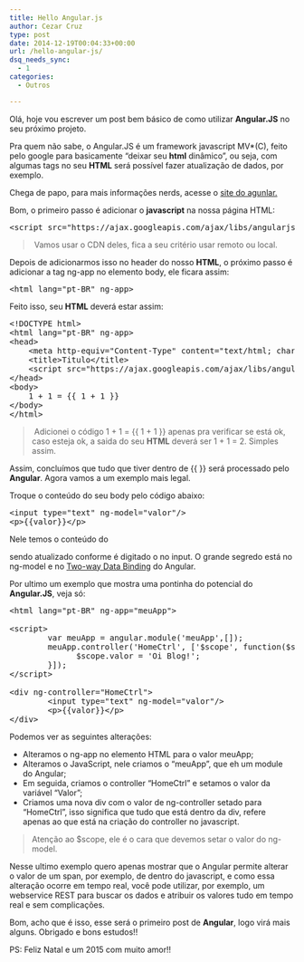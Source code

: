 ```yaml
---
title: Hello Angular.js
author: Cezar Cruz
type: post
date: 2014-12-19T00:04:33+00:00
url: /hello-angular-js/
dsq_needs_sync:
  - 1
categories:
  - Outros

---
```

Olá, hoje vou escrever um post bem básico de como utilizar **Angular.JS** no seu próximo projeto.

<!--more-->

Pra quem não sabe, o Angular.JS é um framework javascript MV*(C), feito pelo google para basicamente &#8220;deixar seu **html** dinâmico&#8221;, ou seja, com algumas tags no seu **HTML** será possível fazer atualização de dados, por exemplo.

Chega de papo, para mais informações nerds, acesse o [site do agunlar.][1]

Bom, o primeiro passo é adicionar o **javascript** na nossa página HTML:

<pre class="lang:js decode:true ">&lt;script src="https://ajax.googleapis.com/ajax/libs/angularjs/1.3.7/angular.js"&gt;&lt;/script&gt;</pre>

>  Vamos usar o CDN deles, fica a seu critério usar remoto ou local.

Depois de adicionarmos isso no header do nosso **HTML**, o próximo passo é adicionar a tag ng-app no elemento body, ele ficara assim:

<pre class="lang:default decode:true ">&lt;html lang="pt-BR" ng-app&gt;</pre>

Feito isso, seu **HTML** deverá estar assim:

<pre class="lang:default decode:true">&lt;!DOCTYPE html&gt;
&lt;html lang="pt-BR" ng-app&gt;
&lt;head&gt;
    &lt;meta http-equiv="Content-Type" content="text/html; charset=utf-8" /&gt;
    &lt;title&gt;Titulo&lt;/title&gt;
    &lt;script src="https://ajax.googleapis.com/ajax/libs/angularjs/1.3.7/angular.js"&gt;&lt;/script&gt;
&lt;/head&gt;
&lt;body&gt;
    1 + 1 = {{ 1 + 1 }}
&lt;/body&gt;
&lt;/html&gt;</pre>

>  Adicionei o código 1 + 1 = {{ 1 + 1 }} apenas pra verificar se está ok, caso esteja ok, a saida do seu **HTML** deverá ser 1 + 1 = 2. Simples assim.

Assim, concluímos que tudo que tiver dentro de {{ }} será processado pelo **Angular**. Agora vamos a um exemplo mais legal.

Troque o conteúdo do seu body pelo código abaixo:

<pre class="lang:default decode:true">&lt;input type="text" ng-model="valor"/&gt;
&lt;p&gt;{{valor}}&lt;/p&gt;</pre>

Nele temos o conteúdo do <p> sendo atualizado conforme é digitado o no input. O grande segredo está no ng-model e no <a class="ng-binding" tabindex="2" href="https://docs.angularjs.org/tutorial/step_04">Two-way Data Binding</a> do Angular.

Por ultimo um exemplo que mostra uma pontinha do potencial do **Angular.JS**, veja só:

<pre class="lang:default decode:true ">&lt;html lang="pt-BR" ng-app="meuApp"&gt;

&lt;script&gt;
        var meuApp = angular.module('meuApp',[]);
        meuApp.controller('HomeCtrl', ['$scope', function($scope) {
              $scope.valor = 'Oi Blog!';
        }]);
&lt;/script&gt;

&lt;div ng-controller="HomeCtrl"&gt;
        &lt;input type="text" ng-model="valor"/&gt;
        &lt;p&gt;{{valor}}&lt;/p&gt;
&lt;/div&gt;</pre>

Podemos ver as seguintes alterações:

  * Alteramos o ng-app no elemento HTML para o valor meuApp;
  * Alteramos o JavaScript, nele criamos o &#8220;meuApp&#8221;, que eh um module do Angular;
  * Em seguida, criamos o controller &#8220;HomeCtrl&#8221; e setamos o valor da variável &#8220;Valor&#8221;;
  * Criamos uma nova div com o valor de ng-controller setado para &#8220;HomeCtrl&#8221;, isso significa que tudo que está dentro da div, refere apenas ao que está na criação do controller no javascript.

> Atenção ao $scope, ele é o cara que devemos setar o valor do ng-model.

Nesse ultimo exemplo quero apenas mostrar que o Angular permite alterar o valor de um span, por exemplo, de dentro do javascript, e como essa alteração ocorre em tempo real, você pode utilizar, por exemplo, um webservice REST para buscar os dados e atribuir os valores tudo em tempo real e sem complicações.

Bom, acho que é isso, esse será o primeiro post de **Angular**, logo virá mais alguns. Obrigado e bons estudos!!

PS: Feliz Natal e um 2015 com muito amor!!

 [1]: https://angularjs.org/ "https://angularjs.org/"